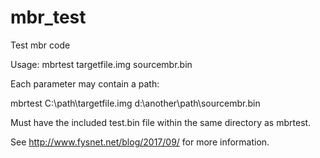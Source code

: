 # mbr_test
Test mbr code

Usage:
  mbrtest targetfile.img sourcembr.bin

Each parameter may contain a path:

  mbrtest C:\path\targetfile.img d:\another\path\sourcembr.bin

Must have the included test.bin file within the same directory as mbrtest.

See http://www.fysnet.net/blog/2017/09/ for more information.

